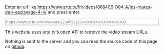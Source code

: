 Enter an url like https://www.arte.tv/fr/videos/068406-004-A/les-routes-de-l-esclavage-4-4/ and press enter.

<input type="text" name="url" id="urlInput" style="width: 100%;" placeholder="https://www.arte.tv/XX/videos/123456-123-A/XXXXXXXXXXXXXX/">
<div id="result"></div>

This website uses [arte.tv](https://www.arte.tv/)'s open API to retreive the video stream URLs.

Nothing is sent to the server and you can read the source code of this page on [github](https://raw.githubusercontent.com/mat-tso/arte.tv/master/index.md).
<script>
document.getElementById("urlInput").onchange = function(e) {

  const url = e.target.value;
  const id = url.split("/")[5];
  if (id === undefined) {
    alert("Malformed URL");
    return
  }
  const apiUrl = "https://api.arte.tv/api/player/v1/config/fr/" + id
  const xobj = new XMLHttpRequest();
  xobj.responseType = 'json';
  xobj.open('GET', apiUrl);
  xobj.onload = function() {
    const videoJsonPlayer = xobj.response.videoJsonPlayer
    const VSR = xobj.response.videoJsonPlayer.VSR
    if (VSR === undefined) {
      alert("API querry failed")
      return
    }
    function compare(array) {
      for (let i in array) {
        if (array[i] != 0) {
          return array[i];
        }
      }
      return 0;
    }
    const data = Object.values(VSR).sort(function(l, r) {
      return compare([r.bitrate - l.bitrate,
        r.mimeType.localeCompare(l.mimeType),
        r.versionShortLibelle.localeCompare(l.versionShortLibelle)
      ])
    })

    for (let i in data) {
      const r = data[i]
      data[i] = {
        'URL': r.url,
        'Format': r.mediaType,
        'Version': r.versionLibelle,
        'Bitrate': r.bitrate,
      }
    }

    function create(t, a, f) {
      const n = document.createElement(t);
      for (let k in a) {
        n.appendChild(f(k, a[k]))
      }
      return n
    }

    function createLink(href, text) {
      a = document.createElement("a")
      a.href = href
      a.text = text
      return a
    }
    if (!data[0]) {
      alert("empty data");
      return
    }
    const table = create("table", data, function(_, v) {
      return create("tr", v, function(k, v) {
        return create("th", [null], function(_, _) {
          if (k === "URL") {
            return createLink(v, "link")
          }
          return document.createTextNode(v)
        })
      })
    })
    table.prepend(create("tr", data[0], function(k, _) {
      return create("th", [null], function(_, _) {
        return document.createTextNode(k)
      })
    }))
    const result = document.getElementById("result")
    
    result.appendChild(document.createTextNode("Videos for id: "))
    result.appendChild(createLink(videoJsonPlayer.VTR, id))
    result.appendChild(table)
    result.appendChild(createLink(apiUrl, "ARTE JSON API URL"))
  };
  xobj.send(null)
}
</script>
